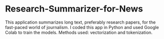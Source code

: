 # Research-Summarizer-for-News

This application summarizes long text, preferably research papers, for the fast-paced world of journalism. I coded this app in Python and used Google Colab to train the models. Methods used: vectorization and tokenization.
